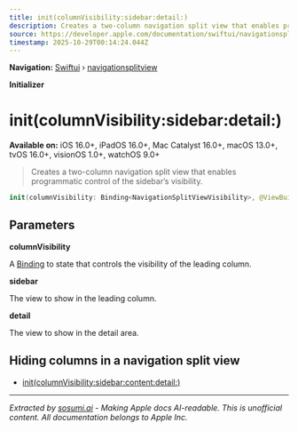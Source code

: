 ```yaml
---
title: init(columnVisibility:sidebar:detail:)
description: Creates a two-column navigation split view that enables programmatic control of the sidebar’s visibility.
source: https://developer.apple.com/documentation/swiftui/navigationsplitview/init(columnvisibility:sidebar:detail:)
timestamp: 2025-10-29T00:14:24.044Z
---
```


**Navigation:** [Swiftui](/documentation/swiftui) › [navigationsplitview](/documentation/swiftui/navigationsplitview)

**Initializer**

# init(columnVisibility:sidebar:detail:)

**Available on:** iOS 16.0+, iPadOS 16.0+, Mac Catalyst 16.0+, macOS 13.0+, tvOS 16.0+, visionOS 1.0+, watchOS 9.0+

> Creates a two-column navigation split view that enables programmatic control of the sidebar’s visibility.

```swift
init(columnVisibility: Binding<NavigationSplitViewVisibility>, @ViewBuilder sidebar: () -> Sidebar, @ViewBuilder detail: () -> Detail) where Content == EmptyView
```

## Parameters

**columnVisibility**

A [Binding](/documentation/swiftui/binding) to state that controls the visibility of the leading column.



**sidebar**

The view to show in the leading column.



**detail**

The view to show in the detail area.



## Hiding columns in a navigation split view

- [init(columnVisibility:sidebar:content:detail:)](/documentation/swiftui/navigationsplitview/init(columnvisibility:sidebar:content:detail:))

---

*Extracted by [sosumi.ai](https://sosumi.ai) - Making Apple docs AI-readable.*
*This is unofficial content. All documentation belongs to Apple Inc.*
